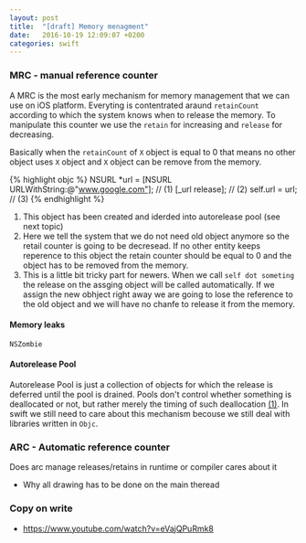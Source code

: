 ```yaml
---
layout: post
title:  "[draft] Memory menagment"
date:   2016-10-19 12:09:07 +0200
categories: swift
---
```


###  MRC - manual reference counter

A MRC is the most early mechanism for memory management that we can use on iOS platform. Everyting is contentrated araund `retainCount` according to which the system knows when to release the memory. To manipulate this counter we use the `retain` for increasing and `release` for decreasing. 

Basically when the `retainCount` of `X` object is equal to 0 that means no other object uses `X` object and `X` object can be remove from the memory.

{% highlight objc %}
NSURL *url = [NSURL URLWithString:@"www.google.com"]; // (1)
[_url release]; // (2)
self.url = url; // (3)
{% endhighlight %}

1. This object has been created and iderded into autorelease pool (see next topic)
2. Here we tell the system that we do not need old object anymore so the retail counter is going to be decresead. If no other entity keeps reperence to this object the retain counter should be equal to 0 and the object has to be removed from the memory.
3. This is a little bit tricky part for newers. When we call `self dot someting` the release on the assging object will be called automatically. If we assign the new obhject right away we are going to lose the reference to the old object and we will have no chanfe to release it from the memory.

#### Memory leaks

`NSZombie`

#### Autorelease Pool

Autorelease Pool is just a collection of objects for which the release is deferred until the pool is drained. Pools don't control whether something is deallocated or not, but rather merely the timing of such deallocation [(1)](http://stackoverflow.com/questions/25860942/is-it-necessary-to-use-autoreleasepool-in-a-swift-program). In swift we still need to care about this mechanism becouse we still deal with libraries written in `Objc`.

### ARC - Automatic reference counter
Does arc manage releases/retains in runtime or compiler cares about it

* Why all drawing has to be done on the main theread

### Copy on write
* https://www.youtube.com/watch?v=eVajQPuRmk8



